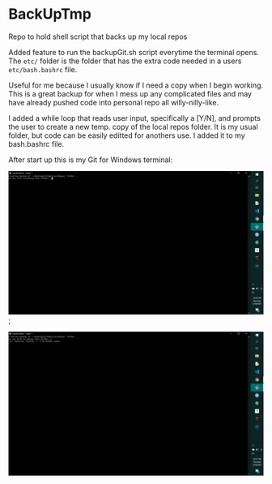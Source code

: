 # BackUpTmp
Repo to hold shell script that backs up my local repos

Added feature to run the backupGit.sh script everytime the terminal opens. The `etc/` folder is the folder that has the extra code needed in a users `etc/bash.bashrc` file.

Useful for me because I usually know if I need a copy when I begin working. This is a great backup for when I mess up any complicated files and may have already pushed code into personal repo all willy-nilly-like.

I added a while loop that reads user input, specifically a [Y/N], and prompts the user to create a new temp. copy of the local repos folder. It is my usual folder, but code can be easily editted for anothers use. I added it to my bash.bashrc file.

After start up this is my Git for Windows terminal:

![Saying yes](https://github.com/thom8047/BackUpTmp/blob/main/img/Screenshot%20(77).png?raw=true);


![Copying files](https://github.com/thom8047/BackUpTmp/blob/main/img/Screenshot%20(78).png?raw=true)

